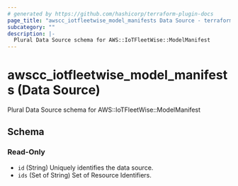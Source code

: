 ```yaml
---
# generated by https://github.com/hashicorp/terraform-plugin-docs
page_title: "awscc_iotfleetwise_model_manifests Data Source - terraform-provider-awscc"
subcategory: ""
description: |-
  Plural Data Source schema for AWS::IoTFleetWise::ModelManifest
---
```


# awscc_iotfleetwise_model_manifests (Data Source)

Plural Data Source schema for AWS::IoTFleetWise::ModelManifest



<!-- schema generated by tfplugindocs -->
## Schema

### Read-Only

- `id` (String) Uniquely identifies the data source.
- `ids` (Set of String) Set of Resource Identifiers.

